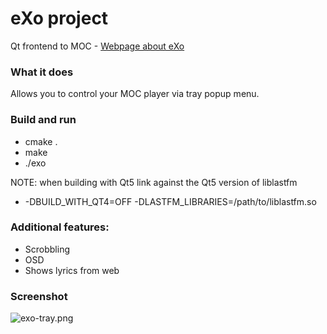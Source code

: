 # eXo project 
 Qt frontend to MOC - [Webpage about eXo](http://loimu.tk/exo/)

### What it does ###
 Allows you to control your MOC player via tray popup menu.

### Build and run ###
* cmake .
* make
* ./exo

NOTE: when building with Qt5 link against the Qt5 version of liblastfm
* -DBUILD_WITH_QT4=OFF -DLASTFM_LIBRARIES=/path/to/liblastfm.so

### Additional features: ###
* Scrobbling
* OSD
* Shows lyrics from web

### Screenshot ###
![exo-tray.png](https://bitbucket.org/repo/8Xb9ez/images/2886715694-exo-tray.png)
